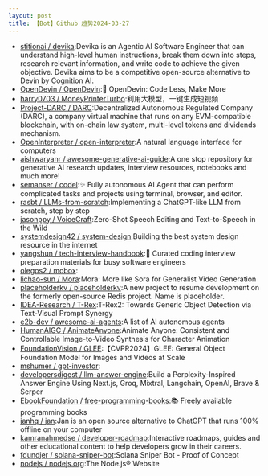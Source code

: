 ```yaml
---
layout: post
title: 【Bot】Github 趋势2024-03-27
---
```


* [stitionai / devika](https://github.com/stitionai/devika):Devika is an Agentic AI Software Engineer that can understand high-level human instructions, break them down into steps, research relevant information, and write code to achieve the given objective. Devika aims to be a competitive open-source alternative to Devin by Cognition AI.
* [OpenDevin / OpenDevin](https://github.com/OpenDevin/OpenDevin):🐚 OpenDevin: Code Less, Make More
* [harry0703 / MoneyPrinterTurbo](https://github.com/harry0703/MoneyPrinterTurbo):利用大模型，一键生成短视频
* [Project-DARC / DARC](https://github.com/Project-DARC/DARC):Decentralized Autonomous Regulated Company (DARC), a company virtual machine that runs on any EVM-compatible blockchain, with on-chain law system, multi-level tokens and dividends mechanism.
* [OpenInterpreter / open-interpreter](https://github.com/OpenInterpreter/open-interpreter):A natural language interface for computers
* [aishwaryanr / awesome-generative-ai-guide](https://github.com/aishwaryanr/awesome-generative-ai-guide):A one stop repository for generative AI research updates, interview resources, notebooks and much more!
* [semanser / codel](https://github.com/semanser/codel):✨ Fully autonomous AI Agent that can perform complicated tasks and projects using terminal, browser, and editor.
* [rasbt / LLMs-from-scratch](https://github.com/rasbt/LLMs-from-scratch):Implementing a ChatGPT-like LLM from scratch, step by step
* [jasonppy / VoiceCraft](https://github.com/jasonppy/VoiceCraft):Zero-Shot Speech Editing and Text-to-Speech in the Wild
* [systemdesign42 / system-design](https://github.com/systemdesign42/system-design):Building the best system design resource in the internet
* [yangshun / tech-interview-handbook](https://github.com/yangshun/tech-interview-handbook):💯 Curated coding interview preparation materials for busy software engineers
* [olegos2 / mobox](https://github.com/olegos2/mobox):
* [lichao-sun / Mora](https://github.com/lichao-sun/Mora):Mora: More like Sora for Generalist Video Generation
* [placeholderkv / placeholderkv](https://github.com/placeholderkv/placeholderkv):A new project to resume development on the formerly open-source Redis project. Name is placeholder.
* [IDEA-Research / T-Rex](https://github.com/IDEA-Research/T-Rex):T-Rex2: Towards Generic Object Detection via Text-Visual Prompt Synergy
* [e2b-dev / awesome-ai-agents](https://github.com/e2b-dev/awesome-ai-agents):A list of AI autonomous agents
* [HumanAIGC / AnimateAnyone](https://github.com/HumanAIGC/AnimateAnyone):Animate Anyone: Consistent and Controllable Image-to-Video Synthesis for Character Animation
* [FoundationVision / GLEE](https://github.com/FoundationVision/GLEE):【CVPR2024】GLEE: General Object Foundation Model for Images and Videos at Scale
* [mshumer / gpt-investor](https://github.com/mshumer/gpt-investor):
* [developersdigest / llm-answer-engine](https://github.com/developersdigest/llm-answer-engine):Build a Perplexity-Inspired Answer Engine Using Next.js, Groq, Mixtral, Langchain, OpenAI, Brave & Serper
* [EbookFoundation / free-programming-books](https://github.com/EbookFoundation/free-programming-books):📚 Freely available programming books
* [janhq / jan](https://github.com/janhq/jan):Jan is an open source alternative to ChatGPT that runs 100% offline on your computer
* [kamranahmedse / developer-roadmap](https://github.com/kamranahmedse/developer-roadmap):Interactive roadmaps, guides and other educational content to help developers grow in their careers.
* [fdundjer / solana-sniper-bot](https://github.com/fdundjer/solana-sniper-bot):Solana Sniper Bot - Proof of Concept
* [nodejs / nodejs.org](https://github.com/nodejs/nodejs.org):The Node.js® Website
